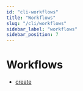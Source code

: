 ```yaml
---
id: "cli-workflows"
title: "Workflows"
slug: "/cli/workflows"
sidebar_label: "workflows"
sidebar_position: 7
---
```


# Workflows

* [create](./workflows/create)